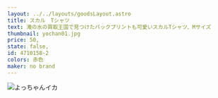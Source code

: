 ```yaml
---
layout: ../../layouts/goodsLayout.astro
title: スカル　Tシャツ
text: 滝の水の買取王国で見つけたバックプリントも可愛いスカルTシャツ、Mサイズ
thumbnail: yochan01.jpg
price: 50,
state: false,
id: 4710158-2
colors: 赤色
maker: no brand
---
```


![よっちゃんイカ](/images/yochan01.jpg)
